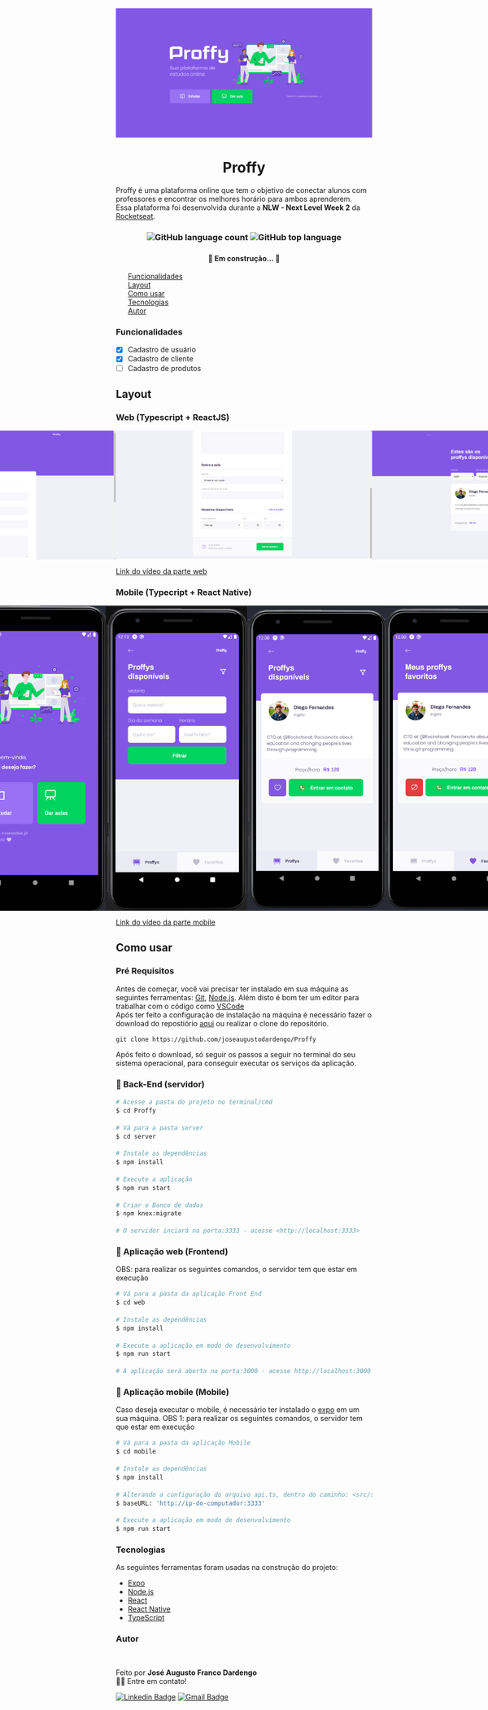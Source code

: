 <img alt="NextLevelWeek" title="#NextLevelWeek" src="./assets/1.png" />

<h1 align="center">Proffy</h1>

Proffy é uma plataforma online que tem o objetivo de conectar alunos com professores e encontrar os melhores horário para ambos aprenderem.<br/>
Essa plataforma foi desenvolvida durante a **NLW - Next Level Week 2** da [Rocketseat](https://rocketseat.com.br/).

<h3 align="center"> 
<img alt="GitHub language count" src="https://img.shields.io/github/languages/count/joseaugustodardengo/Proffy"> <img alt="GitHub top language" src="https://img.shields.io/github/languages/top/joseaugustodardengo/Proffy">
<h3/>

<h4 align="center"> 
	🚧 Em construção...  🚧
</h4>

<ul style="list-style-type:none;">
 <li>
  <a href="#funcionalidades">Funcionalidades</a>
 </li>
 <li>
  <a href="#layout">Layout</a>
 </li>
 <li>
  <a href="#como-usar">Como usar</a>
 </li> 
 <li>
  <a href="#tecnologias">Tecnologias</a>
 </li>  
 <li>
   <a href="#autor">Autor</a>
 </li> 
</ul>

### Funcionalidades

- [x] Cadastro de usuário
- [x] Cadastro de cliente
- [ ] Cadastro de produtos

## Layout
### Web (Typescript + ReactJS)
<p align="center" style="display: flex; align-items: flex-start; justify-content: center;">
  <img alt="NextLevelWeek" title="#NextLevelWeek" src="./assets/2.png" width="800px">
  <img alt="NextLevelWeek" title="#NextLevelWeek" src="./assets/3.png" width="800px">
  <img alt="NextLevelWeek" title="#NextLevelWeek" src="./assets/4.png" width="800px">
</p>
<a href="https://www.loom.com/share/927fb64ff2574b5bbfe65179ac3a76ae">Link do vídeo da parte web </a>

### Mobile (Typecript + React Native)
<p align="center" style="display: flex; align-items: flex-start; justify-content: center;">
  <img alt="NextLevelWeek" title="#NextLevelWeek" src="./assets/5.png" height="600px">  
  <img alt="NextLevelWeek" title="#NextLevelWeek" src="./assets/7.png" height="600px">
  <img alt="NextLevelWeek" title="#NextLevelWeek" src="./assets/8.png" height="600px">
  <img alt="NextLevelWeek" title="#NextLevelWeek" src="./assets/9.png" height="600px">
</p>
<a href="https://www.loom.com/share/50943d1bb05b4fbea5faaefc8f97264b">Link do vídeo da parte mobile </a>

## Como usar
### Pré Requisitos
Antes de começar, você vai precisar ter instalado em sua máquina as seguintes ferramentas:
[Git](https://git-scm.com), [Node.js](https://nodejs.org/en/). 
Além disto é bom ter um editor para trabalhar com o código como [VSCode](https://code.visualstudio.com/) <br/>
Após ter feito a configuração de instalação na máquina é necessário fazer o download do repostiório [aqui](https://github.com/joseaugustodardengo/Proffy/archive/master.zip)
ou realizar o clone do repositório.
```
git clone https://github.com/joseaugustodardengo/Proffy
```
Após feito o download, só seguir os passos a seguir no terminal do seu sistema operacional, para conseguir executar os serviços da aplicação.


### 🎲 Back-End (servidor)

```bash
# Acesse a pasta do projeto no terminal/cmd
$ cd Proffy

# Vá para a pasta server
$ cd server

# Instale as dependências
$ npm install

# Execute a aplicação
$ npm run start

# Criar o Banco de dados
$ npm knex:migrate

# O servidor inciará na porta:3333 - acesse <http://localhost:3333>
```

### 🧭 Aplicação web (Frontend)
OBS: para realizar os seguintes comandos, o servidor tem que estar em execução

```bash
# Vá para a pasta da aplicação Front End
$ cd web

# Instale as dependências
$ npm install

# Execute a aplicação em modo de desenvolvimento
$ npm run start

# A aplicação será aberta na porta:3000 - acesse http://localhost:3000
```

### 🧭 Aplicação mobile (Mobile)
Caso deseja executar o mobile, é necessário ter instalado o [expo](https://expo.io/) em um sua máquina.
OBS 1: para realizar os seguintes comandos, o servidor tem que estar em execução

```bash
# Vá para a pasta da aplicação Mobile
$ cd mobile

# Instale as dependências
$ npm install

# Alterando a configuração do arquivo api.ts, dentro do caminho: <src/services>. Será necessário colocar na linha a seguir o IP do seu computador
$ baseURL: 'http://ip-do-computador:3333'

# Execute a aplicação em modo de desenvolvimento
$ npm run start
```

### Tecnologias

As seguintes ferramentas foram usadas na construção do projeto:

- [Expo](https://expo.io/)
- [Node.js](https://nodejs.org/en/)
- [React](https://pt-br.reactjs.org/)
- [React Native](https://reactnative.dev/)
- [TypeScript](https://www.typescriptlang.org/)

### Autor
<img style="border-radius: 50%;" src="https://avatars1.githubusercontent.com/u/60450451?s=460&u=b5f6c306e7760f9d0b89839c5e0b6b105db684a0&v=4" width="100px;" alt=""/>

Feito por **José Augusto Franco Dardengo** <br/>
👋🏽 Entre em contato!

[![Linkedin Badge](https://img.shields.io/badge/-José-blue?style=flat-square&logo=Linkedin&logoColor=white&link=https://www.linkedin.com/in/jose-augusto-franco-dardengo/)](https://www.linkedin.com/in/jose-augusto-franco-dardengo/) 
[![Gmail Badge](https://img.shields.io/badge/-jfrancodardengo@gmail.com-c14438?style=flat-square&logo=Gmail&logoColor=white&link=mailto:jfrancodardengo@gmail.com)](mailto:jfrancodardengo@gmail.com)
